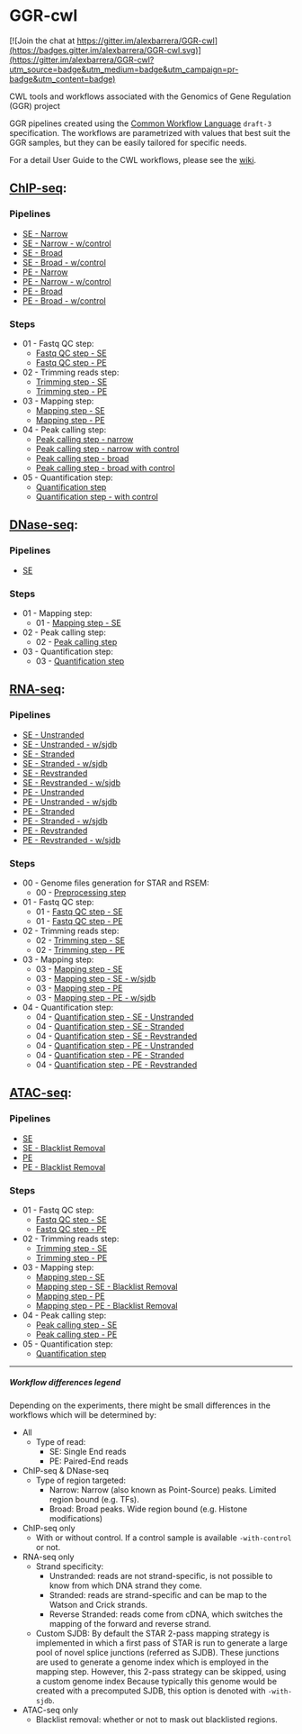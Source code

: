 # GGR-cwl

[![Join the chat at https://gitter.im/alexbarrera/GGR-cwl](https://badges.gitter.im/alexbarrera/GGR-cwl.svg)](https://gitter.im/alexbarrera/GGR-cwl?utm_source=badge&utm_medium=badge&utm_campaign=pr-badge&utm_content=badge)

CWL tools and workflows associated with the Genomics of Gene Regulation (GGR) project

GGR pipelines created using the [Common Workflow Language](http://www.commonwl.org/) `draft-3` specification. 
The workflows are parametrized with values that best suit the GGR samples, but they can be easily tailored for specific needs.

For a detail User Guide to the CWL workflows, please see the [wiki](https://github.com/Duke-GCB/GGR-cwl/wiki).

## [ChIP-seq](ChIP-seq_pipeline):

### Pipelines
* [SE - Narrow](ChIP-seq_pipeline/pipeline-se-narrow.cwl)
* [SE - Narrow - w/control](ChIP-seq_pipeline/pipeline-se-narrow-with-control.cwl)
* [SE - Broad](ChIP-seq_pipeline/pipeline-se-broad.cwl)
* [SE - Broad - w/control](ChIP-seq_pipeline/pipeline-se-broad-with-control.cwl)
* [PE - Narrow](ChIP-seq_pipeline/pipeline-pe-narrow.cwl)
* [PE - Narrow - w/control](ChIP-seq_pipeline/pipeline-pe-narrow-with-control.cwl)
* [PE - Broad](ChIP-seq_pipeline/pipeline-pe-broad.cwl)
* [PE - Broad - w/control](ChIP-seq_pipeline/pipeline-pe-broad-with-control.cwl)

### Steps
* 01 - Fastq QC step:
    * [Fastq QC step - SE](ChIP-seq_pipeline/01-qc-se.cwl)
    * [Fastq QC step - PE](ChIP-seq_pipeline/01-qc-pe.cwl)
* 02 - Trimming reads step:
    * [Trimming step - SE](ChIP-seq_pipeline/02-trim-se.cwl)
    * [Trimming step - PE](ChIP-seq_pipeline/02-trim-pe.cwl)
* 03 - Mapping step:
    * [Mapping step - SE](ChIP-seq_pipeline/03-map-se.cwl)
    * [Mapping step - PE](ChIP-seq_pipeline/03-map-pe.cwl)
* 04 - Peak calling step:
    * [Peak calling step - narrow](ChIP-seq_pipeline/04-peakcall-narrow.cwl)
    * [Peak calling step - narrow with control](ChIP-seq_pipeline/04-peakcall-narrow-with-control.cwl)
    * [Peak calling step - broad](ChIP-seq_pipeline/04-peakcall-broad.cwl)
    * [Peak calling step - broad with control](ChIP-seq_pipeline/04-peakcall-broad-with-control.cwl)
* 05 - Quantification step:
    * [Quantification step](ChIP-seq_pipeline/05-quantification.cwl)
    * [Quantification step - with control](ChIP-seq_pipeline/05-quantification-with-control.cwl)

## [DNase-seq](DNase-seq_pipeline):

### Pipelines
* [SE](DNase-seq_pipeline/pipeline-se.cwl)

### Steps
* 01 - Mapping step:
    * 01 - [Mapping step - SE](DNase-seq_pipeline/01-map-se.cwl)
* 02 - Peak calling step:
    * 02 - [Peak calling step](DNase-seq_pipeline/02-peakcall.cwl)
* 03 - Quantification step:
    * 03 - [Quantification step](DNase-seq_pipeline/03-quantification.cwl)


## [RNA-seq](RNA-seq_pipeline):

### Pipelines
* [SE - Unstranded](RNA-seq_pipeline/pipeline-se-unstranded.cwl)
* [SE - Unstranded - w/sjdb](RNA-seq_pipeline/pipeline-se-unstranded-with-sjdb.cwl)
* [SE - Stranded](RNA-seq_pipeline/pipeline-se-stranded.cwl)
* [SE - Stranded - w/sjdb](RNA-seq_pipeline/pipeline-se-stranded-with-sjdb.cwl)
* [SE - Revstranded](RNA-seq_pipeline/pipeline-se-revstranded.cwl)
* [SE - Revstranded - w/sjdb](RNA-seq_pipeline/pipeline-se-revstranded-with-sjdb.cwl)
* [PE - Unstranded](RNA-seq_pipeline/pipeline-pe-unstranded.cwl)
* [PE - Unstranded - w/sjdb](RNA-seq_pipeline/pipeline-pe-unstranded-with-sjdb.cwl)
* [PE - Stranded](RNA-seq_pipeline/pipeline-pe-stranded.cwl)
* [PE - Stranded - w/sjdb](RNA-seq_pipeline/pipeline-pe-stranded-with-sjdb.cwl)
* [PE - Revstranded](RNA-seq_pipeline/pipeline-pe-revstranded.cwl)
* [PE - Revstranded - w/sjdb](RNA-seq_pipeline/pipeline-pe-revstranded-with-sjdb.cwl)

### Steps
* 00 - Genome files generation for STAR and RSEM:
    * 00 - [Preprocessing step](RNA-seq_pipeline/00-preprocessing.cwl)
* 01 - Fastq QC step:
    * 01 - [Fastq QC step - SE](RNA-seq_pipeline/01-qc-se.cwl)
    * 01 - [Fastq QC step - PE](RNA-seq_pipeline/01-qc-pe.cwl)
* 02 - Trimming reads step:
    * 02 - [Trimming step - SE](RNA-seq_pipeline/02-trim-se.cwl)
    * 02 - [Trimming step - PE](RNA-seq_pipeline/02-trim-pe.cwl)
* 03 - Mapping step:
    * 03 - [Mapping step - SE](RNA-seq_pipeline/03-map-se.cwl)
    * 03 - [Mapping step - SE - w/sjdb](RNA-seq_pipeline/03-map-se-with-sjdb.cwl)
    * 03 - [Mapping step - PE](RNA-seq_pipeline/03-map-pe.cwl)
    * 03 - [Mapping step - PE - w/sjdb](RNA-seq_pipeline/03-map-pe-with-sjdb.cwl)
* 04 - Quantification step:
    * 04 - [Quantification step - SE - Unstranded](RNA-seq_pipeline/04-quantification-se-unstranded.cwl)
    * 04 - [Quantification step - SE - Stranded](RNA-seq_pipeline/04-quantification-se-stranded.cwl)
    * 04 - [Quantification step - SE - Revstranded](RNA-seq_pipeline/04-quantification-se-revstranded.cwl)
    * 04 - [Quantification step - PE - Unstranded](RNA-seq_pipeline/04-quantification-pe-unstranded.cwl)
    * 04 - [Quantification step - PE - Stranded](RNA-seq_pipeline/04-quantification-pe-stranded.cwl)
    * 04 - [Quantification step - PE - Revstranded](RNA-seq_pipeline/04-quantification-pe-revstranded.cwl)

## [ATAC-seq](ATAC-seq_pipeline):

### Pipelines
* [SE](ATAC-seq_pipeline/pipeline-se.cwl)
* [SE - Blacklist Removal](ATAC-seq_pipeline/pipeline-se-blacklist-removal.cwl)
* [PE](ATAC-seq_pipeline/pipeline-pe.cwl)
* [PE - Blacklist Removal](ATAC-seq_pipeline/pipeline-pe-blacklist-removal.cwl)

### Steps
* 01 - Fastq QC step:
    * [Fastq QC step - SE](ATAC-seq_pipeline/01-qc-se.cwl)
    * [Fastq QC step - PE](ATAC-seq_pipeline/01-qc-pe.cwl)
* 02 - Trimming reads step:
    * [Trimming step - SE](ATAC-seq_pipeline/02-trim-se.cwl)
    * [Trimming step - PE](ATAC-seq_pipeline/02-trim-pe.cwl)
* 03 - Mapping step:
    * [Mapping step - SE](ATAC-seq_pipeline/03-map-se.cwl)
    * [Mapping step - SE - Blacklist Removal](ATAC-seq_pipeline/03-map-se-blacklist-removal.cwl)
    * [Mapping step - PE](ATAC-seq_pipeline/03-map-pe.cwl)
    * [Mapping step - PE - Blacklist Removal](ATAC-seq_pipeline/03-map-pe-blacklist-removal.cwl)
* 04 - Peak calling step:
    * [Peak calling step - SE](ATAC-seq_pipeline/04-peakcall-se.cwl)
    * [Peak calling step - PE](ATAC-seq_pipeline/04-peakcall-pe.cwl)
* 05 - Quantification step:
    * [Quantification step](ATAC-seq_pipeline/05-quantification.cwl)


----------------------------------------------------------------------------------------------------------
##### Workflow differences legend 
Depending on the experiments, there might be small differences in the workflows which will be determined by:

- All
    - Type of read:
        - SE: Single End reads
        - PE: Paired-End reads
- ChIP-seq & DNase-seq
    - Type of region targeted:
        - Narrow: Narrow (also known as Point-Source) peaks. Limited region bound (e.g. TFs).
        - Broad: Broad peaks. Wide region bound (e.g. Histone modifications)
- ChIP-seq only
    - With or without control. If a control sample is available `-with-control` or not.
- RNA-seq only
    - Strand specificity:
        - Unstranded: reads are not strand-specific, is not possible to know from which DNA strand they come.
        - Stranded: reads are strand-specific and can be map to the Watson and Crick strands. 
        - Reverse Stranded: reads come from cDNA, which switches the mapping of the forward and reverse strand. 
    - Custom SJDB: By default the STAR 2-pass mapping strategy is implemented in which a first pass of STAR is run to generate a large pool of novel splice junctions (referred as SJDB). These junctions are used to generate a genome index which is employed in the mapping step. However, this 2-pass strategy can be skipped, using a custom genome index Because typically this genome would be created with a precomputed SJDB, this option is denoted with `-with-sjdb`.
- ATAC-seq only
    - Blacklist removal: whether or not to mask out blacklisted regions.
